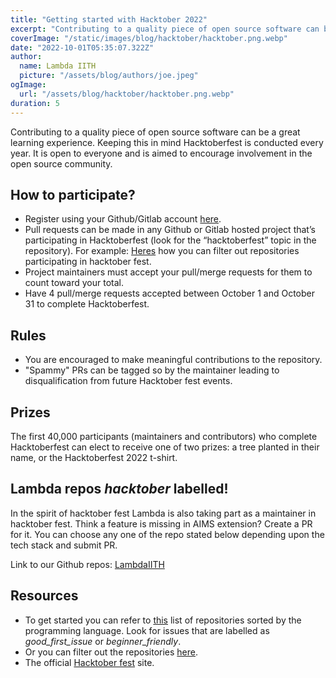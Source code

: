 ```yaml
---
title: "Getting started with Hacktober 2022"
excerpt: "Contributing to a quality piece of open source software can be a great learning experience. Keeping this in mind Hacktoberfest is conducted every year. It is open to everyone and is aimed to encourage involvement in the open source community."
coverImage: "/static/images/blog/hacktober/hacktober.png.webp"
date: "2022-10-01T05:35:07.322Z"
author:
  name: Lambda IITH
  picture: "/assets/blog/authors/joe.jpeg"
ogImage:
  url: "/assets/blog/hacktober/hacktober.png.webp"
duration: 5
---
```


Contributing to a quality piece of open source software can be a great learning experience. Keeping this in mind Hacktoberfest is conducted every year. It is open to everyone and is aimed to encourage involvement in the open source community.

## How to participate?

- Register using your Github/Gitlab account [here](https://hacktoberfest.digitalocean.com/).
- Pull requests can be made in any Github or Gitlab hosted project that’s participating in Hacktoberfest (look for the “hacktoberfest” topic in the repository). For example: [Heres](https://github.com/topics/hacktoberfest) how you can filter out repositories participating in hacktober fest.
- Project maintainers must accept your pull/merge requests for them to count toward your total.
- Have 4 pull/merge requests accepted between October 1 and October 31 to complete Hacktoberfest.

## Rules

- You are encouraged to make meaningful contributions to the repository.
- "Spammy" PRs can be tagged so by the maintainer leading to disqualification from future Hacktober fest events.

## Prizes

The first 40,000 participants (maintainers and contributors) who complete Hacktoberfest can elect to receive one of two prizes: a tree planted in their name, or the Hacktoberfest 2022 t-shirt.

## Lambda repos _hacktober_ labelled!

In the spirit of hacktober fest Lambda is also taking part as a maintainer in hacktober fest. Think a feature is missing in AIMS extension? Create a PR for it. You can choose any one of the repo stated below depending upon the tech stack and submit PR.

Link to our Github repos: [LambdaIITH](https://www.github.com/LambdaIITH)

## Resources

- To get started you can refer to [this](https://github.com/mungell/awesome-for-beginners) list of repositories sorted by the programming language. Look for issues that are labelled as _good_first_issue_ or _beginner_friendly_.
- Or you can filter out the repositories [here](https://github.com/topics/hacktoberfest).
- The official [Hacktober fest](https://hacktoberfest.com/participation/#maintainers/) site.
